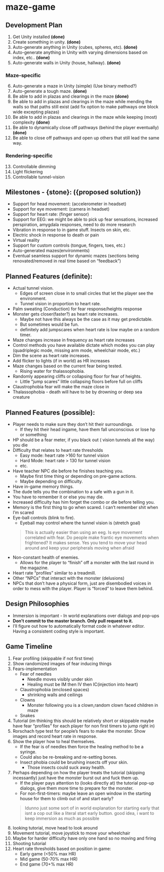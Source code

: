 # maze-game

## Development Plan
1. Get Unity installed **(done)**
2. Create something in unity. **(done)**
3. Auto-generate anything in Unity (cubes, spheres, etc). **(done)**
4. Auto-generate anything in Unity with varying dimensions based on index, etc.. **(done)**
5. Auto-generate walls in Unity (house, hallway). **(done)**

### Maze-specific
6. Auto-generate a maze in Unity (simple) (Use binary method?)
7. Auto-generate a tough maze. **(done)**
8. Be able to add in plazas and clearings in the maze **(done)**
9. Be able to add in plazas and clearings in the maze while mending the walls so that paths still exist (add fix option to make pathways one block wide excepting plazas)
10. Be able to add in plazas and clearings in the maze while keeping (most) complexity **(done)**
11. Be able to dynamically close off pathways (behind the player eventually) **(done)**
12. Be able to close off pathways and open up others that still lead the same way.

### Rendering-specific
13. Controllable dimming
14. Light flickering
15. Controllable tunnel-vision

## Milestones - {stone}: ({proposed solution})
* Support for head movement: (accelerometer in headset)
* Support for eye movement: (camera in headset)
* Support for heart rate: (finger sensor)
* Support for EEG: we might be able to pick up fear sensations, increased perspiration, amygdala responses, need to do more research
* Vibration in response to in game stuff. Insects on skin, etc.
* Electric shock in response to death or pain
* Virtual reality 
* Support for custom controls (tongue, fingers, toes, etc.)
* Auto-generated mazes(environments)
* Eventual seamless support for dynamic mazes (sections being renovated/removed in real time based on “feedback”)

## Planned Features (definite):
* Actual tunnel vision. 
  * Edges of screen close in to small circles that let the player see the environment. 
  * Tunnel vision in proportion to heart rate.
* Palm sweating (Conduction) for fear response/heights response
* Monster gets closer(faster?) as heart rate increases. 
  * Maybe not have this always be the case as it may get predictable. 
  * But sometimes would be fun.
  * definitely add jumpscares when heart rate is low maybe on a random timer. 
* Maze changes increase in frequency as heart rate increases
* Control methods you have available dictate which modes you can play (quadriplegic mode, missing arm mode, wheelchair mode, etc.)
* Dim the scene as heart rate increases.
* Add flicker to lights (if in world) as HR increases
* Maze changes based on the current fear being tested. 
  * Rising water for thalassophobia. 
* Randomly appearing cliffs or collapsing floor for fear of heights.
  * Little “jump scares” little collapsing floors before full on cliffs
* Claustrophobia fear will make the maze close in
* Thalassophobia - death will have to be by drowning or deep sea creature

## Planned Features (possible):
* Player needs to make sure they don’t hit their surroundings. 
  * If they hit their head ingame, have them fall unconscious or lose hp or something
* HP should be a fear meter, if you black out ( vision tunnels all the way) you die
* Difficulty that relates to heart rate thresholds
  * Easy mode: heart rate >160 for tunnel vision
  * Hard Mode: heart rate > 130 for tunnel vision
  * etc.
* Have teacher NPC die before he finishes teaching you. 
  * Maybe first time thing or depending on pre-game actions. 
  * Maybe depending on difficulty.
* Have in-game memory things. 
 * The dude tells you the combination to a safe with a gun in it. 
 * You have to remember it or else you may die. 
 * Increased difficulty has him forget the combo or die before telling you. 
 * Memory is the first thing to go when scared. I can’t remember shit when I’m scared
* Eye-ball controls (blink to fire). 
  * Eyeball may control where the tunnel vision is (stretch goal)
  > This is actually easier than using an eeg. Is eye movement correlated with fear. Do people make frantic eye movements when frightened? It makes sense. Yes you tend to move your head around and keep your peripherals moving when afraid
* Non-constant health of enemies. 
  * Allows for the player to “finish” off a monster with the last round in the magazine.
* Heart rate “profiles” similar to a treadmill.
* Other “NPCs” that interact with the monster (delusions)
* NPCs that don’t have a physical form, just are disembodied voices in order to mess with the player. Player is “forced” to leave them behind.

## Design Philosophies
* Immersion is important - In world explanations over dialogs and pop-ups
* **Don’t commit to the master branch. Only pull request to it.**
* I’ll figure out how to automatically format code in whatever editor. Having a consistent coding style is important.

## Game Timeline
1. Fear profiling (skippable if not first time)
2. Show randomized images of fear inducing things
3. Fears-implementation
   * Fear of needles
     * Needle moves visibly under skin
     * Healing must be IM then IV then IC(injection into heart)
   * Claustrophobia (enclosed spaces)
     * shrinking walls and ceilings
   * Clowns
     * Monster following you is a clown,random clown faced children in maze
   * Snakes
4. Tutorial (im thinking this should be relatively short or skippable maybe have fear “profiles” for each player for non first timers to jump right in)
5. Rorschach type test for people’s fears to make the monster. Show images and record heart rate in response.
6. Show the player how to heal themselves. 
   * If the fear is of needles then force the healing method to be a syringe. 
   * Could also be re-breaking and re-setting bones. 
   * Insect phobia could be brushing insects off your skin. 
     * Those insects could suck away health.
7. Perhaps depending on how the player treats the tutorial (skipping incessantly) just have the monster burst out and fuck them up. 
   * If the player pays attention to (looks directly at) the tutorial pop-up dialogs, give them more time to prepare for the monster.
   * For non-first-timers: maybe leave an open window in the starting house for them to climb out of and start early? 
   > Idunno just some sort of in world explanation for starting early that isnt a cop out like a literal start early button. good idea, i want to keep immersion as much as possible
8. looking tutorial, move head to look around
9. Movement tutorial, move joystick to move your wheelchair
10. Maybe for harder difficulty have only one hand so no moving and firing 
11. Shooting tutorial
12. Heart rate thresholds based on position in game:
    * Early game (<50% max HR)
    * Mid game (50-70% max HR)
    * End game (70+% max HR)
